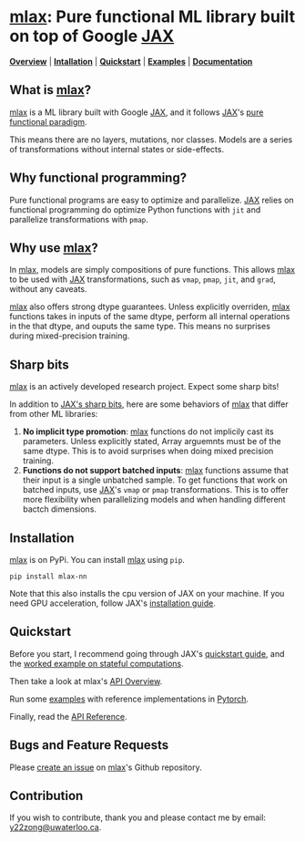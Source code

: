 # [mlax]: Pure functional ML library built on top of Google [JAX]

[**Overview**](#overview)
| [**Intallation**](#installation)
| [**Quickstart**](#quickstart)
| [**Examples**](https://github.com/zongyf02/mlax/tree/main/examples)
| [**Documentation**](https://mlax.readthedocs.io/en/latest/)

## What is [mlax]?<a id="overview"></a>
[mlax] is a ML library built with Google [JAX], and it follows [JAX]'s
[pure functional paradigm](https://jax.readthedocs.io/en/latest/notebooks/Common_Gotchas_in_JAX.html#pure-functions).

This means there are no layers, mutations, nor classes. Models are a series of
transformations without internal states or side-effects.

## Why functional programming?
Pure functional programs are easy to optimize and parallelize. [JAX] relies on
functional programming do optimize Python functions with `jit` and parallelize
transformations with `pmap`.

## Why use [mlax]?
In [mlax], models are simply compositions of pure functions. This allows [mlax]
to be used with [JAX] transformations, such as `vmap`, `pmap`, `jit`, and
`grad`, without any caveats.

[mlax] also offers strong dtype guarantees. Unless explicitly overriden, [mlax]
functions takes in inputs of the same dtype, perform all internal operations in
the that dtype, and ouputs the same type. This means no surprises during
mixed-precision training.

## Sharp bits<a id="sharp-bits"></a>
[mlax] is an actively developed research project. Expect some sharp bits!

In addition to [JAX's sharp bits](https://jax.readthedocs.io/en/latest/notebooks/Common_Gotchas_in_JAX.html),
here are some behaviors of [mlax] that differ from other ML libraries:
1.  **No implicit type promotion**: [mlax] functions do not implicily cast its
parameters. Unless explicitly stated, Array arguemnts must be of the same dtype.
This is to avoid surprises when doing mixed precision training.
2. **Functions do not support batched inputs**: [mlax] functions assume that
their input is a single unbatched sample. To get functions that work on batched
inputs, use [JAX]'s `vmap` or `pmap` transformations. This is to offer more
flexibility when parallelizing models and when handling different bactch
dimensions.

## Installation<a id="installation"></a>
[mlax] is on PyPi. You can install [mlax] using `pip`.

```pip install mlax-nn```

Note that this also installs the cpu version of JAX on your machine. If you need
GPU acceleration, follow JAX's [installation guide](https://github.com/google/jax#installation).

## Quickstart<a id="quickstart"></a>
Before you start, I recommend going through JAX's
[quickstart guide](https://jax.readthedocs.io/en/latest/notebooks/quickstart.html),
and the [worked example on stateful computations](https://jax.readthedocs.io/en/latest/jax-101/07-state.html#simple-worked-example-linear-regression).

Then take a look at mlax's [API Overview](https://mlax.readthedocs.io/en/latest/overview.html).

Run some [examples](https://github.com/zongyf02/mlax/tree/main/examples) with
reference implementations in [Pytorch].

Finally, read the [API Reference](https://mlax.readthedocs.io/en/latest/apidocs/modules.html).

## Bugs and Feature Requests
Please [create an issue](https://github.com/zongyf02/mlax/issues) on [mlax]'s
Github repository.

## Contribution
If you wish to contribute, thank you and please contact me by email:
y22zong@uwaterloo.ca.

[mlax]: https://github.com/zongyf02/mlax
[JAX]: https://github.com/google/jax
[Tensorflow]: https://www.tensorflow.org/
[Pytorch]: https://pytorch.org/
